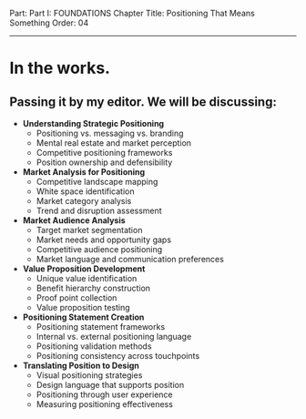 Part: Part I: FOUNDATIONS
Chapter Title: Positioning That Means Something
Order: 04

---

# In the works.

## Passing it by my editor. We will be discussing:

- **Understanding Strategic Positioning**
  - Positioning vs. messaging vs. branding
  - Mental real estate and market perception
  - Competitive positioning frameworks
  - Position ownership and defensibility
- **Market Analysis for Positioning**
  - Competitive landscape mapping
  - White space identification
  - Market category analysis
  - Trend and disruption assessment
- **Market Audience Analysis**
  - Target market segmentation
  - Market needs and opportunity gaps
  - Competitive audience positioning
  - Market language and communication preferences
- **Value Proposition Development**
  - Unique value identification
  - Benefit hierarchy construction
  - Proof point collection
  - Value proposition testing
- **Positioning Statement Creation**
  - Positioning statement frameworks
  - Internal vs. external positioning language
  - Positioning validation methods
  - Positioning consistency across touchpoints
- **Translating Position to Design**
  - Visual positioning strategies
  - Design language that supports position
  - Positioning through user experience
  - Measuring positioning effectiveness

<div style="height: 120px;"></div>
